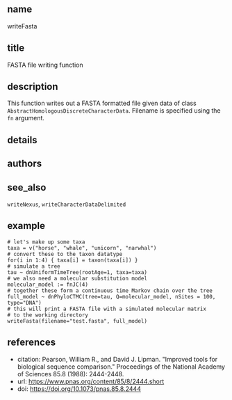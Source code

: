 ## name
writeFasta
## title
FASTA file writing function
## description
This function writes out a FASTA formatted file given 
data of class `AbstractHomologousDiscreteCharacterData`.
Filename is specified using the `fn` argument.
## details
## authors
## see_also
`writeNexus`, `writeCharacterDataDelimited`
## example
    # let's make up some taxa 
    taxa = v("horse", "whale", "unicorn", "narwhal")
    # convert these to the taxon datatype
    for(i in 1:4) { taxa[i] = taxon(taxa[i]) }
    # simulate a tree
    tau ~ dnUniformTimeTree(rootAge=1, taxa=taxa)
    # we also need a molecular substitution model
    molecular_model := fnJC(4)
    # together these form a continuous time Markov chain over the tree
    full_model ~ dnPhyloCTMC(tree=tau, Q=molecular_model, nSites = 100, type="DNA")
    # this will print a FASTA file with a simulated molecular matrix
    # to the working directory
    writeFasta(filename="test.fasta", full_model)
    
## references
- citation: Pearson, William R., and David J. Lipman. "Improved tools for biological sequence comparison." Proceedings of the National Academy of Sciences 85.8 (1988): 2444-2448.
- url: https://www.pnas.org/content/85/8/2444.short
- doi: https://doi.org/10.1073/pnas.85.8.2444
